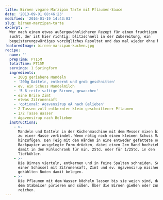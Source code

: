 ```yaml
---
title: Birnen vegane Marzipan Tarte mit Pflaumen-Sauce
date: '2013-09-01 08:46:23'
modified: '2016-01-19 14:43:03'
slug: birnen-marzipan-tarte
excerpt: >-
  Wer nach einem etwas außergewöhnlicheren Rezept für einen fruchtigen Kuchen
  sucht, der ist hier richtig: blitzschnell in der Zubereitung, ein
  begeisterungswürdiges vorzügliches Resultat und das mal wieder ohne backen.
featuredImage: birnen-marzipan-kuchen.jpg
recipe:
  name: ''
  prepTime: PT15M
  totalTime: PT15M
  servings: 1 Springform
  ingredients:
    - 200g geriebene Mandeln
    - '200g Datteln, entkernt und grob geschnitten'
    - ev. ein Schuss Mandelmilch
    - '5-6 reife saftige Birnen, gewaschen'
    - eine Brise Zimt
    - etwas Zitronensaft
    - 'optional: Agavensirup oÄ nach Belieben'
    - 2 Tassen voll entkernter klein geschnittener Pflaumen
    - 1/2 Tasse Wasser
    - Agavensirup nach Belieben
  instructions:
    - >-
      Mandeln und Datteln in der Küchenmaschine mit dem Messer mixen bis es sich
      zu einer Masse verbindet. Wenn nötig noch einen kleinen Schuss Mandelmilch
      hinzufügen. Den Teig mit den Händen in eine entweder gefettete oder mit
      Backpapier ausgelegte Form drücken, dabei einen 2cm Rand hochziehen. Ab
      damit in den Kühlschrank für min. 2Std. oder für 1/2Std. in den
      Tiefkühler.
    - >-
      Die Birnen vierteln, entkernen und in feine Spalten schneiden. Sogleich in
      einer Schüssel mit Zitronensaft, Zimt und ev. Agavensirup mischen. Den
      gekühlten Boden damit belegen.
    - >-
      Die Pflaumen mit dem Wasser köcheln lassen bis sie weich sind, dann mit
      dem Stabmixer pürieren und süßen. Über die Birnen gießen oder zum Kuchen
      reichen.
---
```


[<!-- Image removed (no copyright): CYMERA_20130831_175111.jpg -->](https://www.veganblatt.com/i/CYMERA_20130831_175111.jpg)
